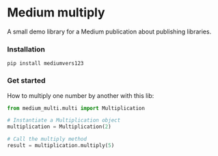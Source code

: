 # Medium multiply
A small demo library for a Medium publication about publishing libraries.

### Installation
```
pip install mediumvers123
```

### Get started
How to multiply one number by another with this lib:

```Python
from medium_multi.multi import Multiplication

# Instantiate a Multiplication object
multiplication = Multiplication(2)

# Call the multiply method
result = multiplication.multiply(5)
```